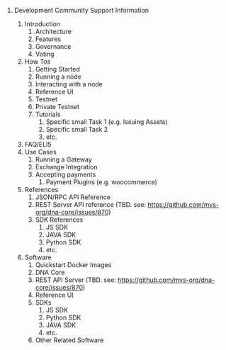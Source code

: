 1. Development Community Support Information

   1. Introduction
      1. Architecture
      2. Features
      3. Governance
      4. Voting
   2. How Tos
      1. Getting Started
      2. Running a node
      3. Interacting with a node
      4. Reference UI
      5. Testnet
      6. Private Testnet
      7. Tutorials
         1. Specific small Task 1 (e.g. Issuing Assets)
         2. Specific small Task 2
         3. etc.
   3. FAQ/ELI5
   4. Use Cases
      1. Running a Gateway
      2. Exchange Integration
      3. Accepting payments
         1. Payment Plugins (e.g. woocommerce)
   5. References
      1. JSON/RPC API Reference
      2. REST Server API reference (TBD. see: https://github.com/mvs-org/dna-core/issues/870)
      3. SDK References
         1. JS SDK
         2. JAVA SDK
         3. Python SDK
         4. etc.
   6. Software
      1. Quickstart Docker Images
      2. DNA Core
      3. REST API Server (TBD. see: https://github.com/mvs-org/dna-core/issues/870)
      4. Reference UI
      5. SDKs
         1. JS SDK
         2. Python SDK
         3. JAVA SDK
         4. etc.
      6. Other Related Software
